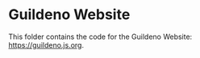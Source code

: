# Guildeno Website

This folder contains the code for the Guildeno Website: https://guildeno.js.org.
